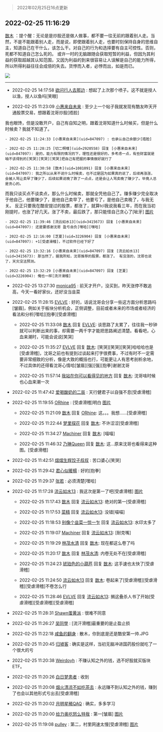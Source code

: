 > 2022年02月25日16点更新
<link rel="stylesheet" href="https://cdn.jsdelivr.net/gh/taotie6/sampleJSON@main/css/photo_show.css">
<meta name="referrer" content="no-referrer" />


 ## 2022-02-25 11:16:29 

 [㪚木](https://www.coolapk.com/feed/33807728?shareKey=Njk2YWYwNDZiNGVmNjIxODU0Njg~) ：提个醒：无论是是炒股还是做人做事，都不要一往无前的跟着别人走。当然，不是不能跟着别人走，而是说，即使跟着别人走，也要时刻保持自身的思维自主，知道自己在干什么，该怎么干。对自己的行为和选择要有自主可控性。否则，死都不知道自己怎么死的。
或许一时的无脑跟随会获取短暂的利益<!--break-->，但因为其利益的获取超越其认知范围，又因为利益的到来很容易让人误解是自己的能力所得，所以所得利益往往会成倍的失去。货悖而入者，必悖而出，如是而已。 

<div class="album">
<img class="img-item" src="http://image.coolapk.com/feed/2019/0412/17/1081091_1555060673_5592@400x225.gif" />
</div>

 ------- 

- 2022-02-25 14:17:58 [欲问行人去那边](uid=826969) : 想起了上次那个喷子。这不就是授人以渔，授人以鱼吗[笑眼] 

- 2022-02-25 11:23:09 [小惠来自未来](uid=847097) : 至少上一个帖子我就发现有酷友昨天开通股票交易，想跟着沈哥炒股[捂脸]

我也眼馋，但是没敢开户，自己有自知之明，跟着沈哥知道什么时候买，但是什么时候卖？我就不知道了。 

    - 2022-02-25 11:24:33 [小惠来自未来](uid=847097) : 也承认自己余额少[捂脸] 

    - 2022-02-25 11:28:25 [切二啊噗](uid=2920558) 回复 [小惠来自未来](uid=847097): 是的，能力有限的情况的下，理性还是很好的，多考虑一点，有些财富就是咱不该得到的[笑哭][笑哭][笑哭]把自己有把握的事情做好就行了 

    - 2022-02-25 11:30:58 [㪚木](uid=1081091) 回复 [小惠来自未来](uid=847097): 我之所以从来不说什么时候卖，也不过是因为如果真的说了，后续再涨涨，会被人骂让卖早了赚少了，后续如果说晚了跌了一点点，还是会让人骂卖晚了赚少了。毕竟人总是贪心的。
而我只谈买点不谈卖点，那么什么时候卖，那就全凭他自己了。赚多赚少完全取决于他自己，他要赚少了，是他自己卖早了，他要亏了<!--break-->，是他自己卖晚了，与我无关。
反正只要我在酷安提过的股票，都涨了，就算tcl我说我看三年，而在我当初刚提时，也涨了好几天。涨了不卖，最后跌了，那只能怪自己贪心了[呲牙] [图片](http://image.coolapk.com/feed/2019/0321/17/1081091_1553161535_7781@351x218.gif)

    - 2022-02-25 11:39:46 [流云如水13](uid=3415673) 回复 [小惠来自未来](uid=847097): 还是要感谢沈哥 盈亏自负[嘿哈][嘿哈] 

    - 2022-02-25 12:16:00 [芝夏](uid=3226904) 回复 [小惠来自未来](uid=847097): +1[受虐滑稽]，不过软件已经下好了 

    - 2022-02-25 13:32:16 [小惠来自未来](uid=847097) 回复 [流云如水13](uid=3415673): 那当然了，据我所知，沈哥推荐的股票，都涨了。 有没涨的，沈哥也说了，天灾没法预测。 

    - 2022-02-25 13:32:29 [小惠来自未来](uid=847097) 回复 [芝夏](uid=3226904): 俺也一样[流汗滑稽] 

- 2022-02-25 13:27:30 [monica95](uid=2439279) : 前天才开户，没买到，昨天涨停不敢追高，今天一看好家伙，还好没当韭菜 

- 2022-02-25 11:28:15 [EVLVE](uid=624501) : 好的，话说沈哥会分享一些这方面分析思路吗[皱眉]，例如关于板块分析机会，正侧调整，目前或者未来的市场或者经济的看法和分析[嘿哈][抱拳][受虐滑稽] 

    - 2022-02-25 11:33:08 [㪚木](uid=1081091) 回复 [EVLVE](uid=624501): 谈思路了太累了，往往我一秒钟就可以判断出来的事，却需要一两千字才能把思路阐述清楚。看看吧，心血来潮时，可能会说说[笑哭] 

    - 2022-02-25 11:35:27 [EVLVE](uid=624501) 回复 [㪚木](uid=1081091): [笑哭][笑哭][笑哭]哈哈哈也是[受虐滑稽]，沈哥之前也有提到过谈起来打字很费事，不过有时不一定需要非常细致的分析，像是大致的概括也行，可能更让人有思考剖析余地，不过具体的还得看沈哥心情哈[皱眉][强][强][抱拳]谢谢沈哥 

    - 2022-02-25 11:57:14 [我站在你可以看得见的地方](uid=1262232) 回复 [㪚木](uid=1081091): 沈哥啥时候也心血来潮一次 

- 2022-02-25 11:47:42 [爱喝酸奶的二辰](uid=3820286) : 天行健君子以自强不息[受虐滑稽] 

- 2022-02-25 11:19:55 [ORhine](uid=3247844) : [受虐滑稽]明白 [图片](http://image.coolapk.com/feed/2022/0225/11/3247844_092708e9_9194_454_825@750x450.jpeg)

    - 2022-02-25 11:21:09 [㪚木](uid=1081091) 回复 [ORhine](uid=3247844): 这。。。我想……[受虐滑稽] 

    - 2022-02-25 11:22:44 [梦里探花](uid=836750) 回复 [㪚木](uid=1081091): 不许涩涩[受虐滑稽] 

    - 2022-02-25 11:34:27 [Machiner](uid=3114536) 回复 [㪚木](uid=1081091): [喵喵] 

    - 2022-02-25 11:46:32 [乃琳Queen](uid=2370903) 回复 [㪚木](uid=1081091): 这…原来沈哥也看得来这种图。[受虐滑稽] 

- 2022-02-25 11:42:51 [熠熠生辉饺子叔叔](uid=2476035) : 苦口婆心[笑哭] 

- 2022-02-25 11:29:42 [君心似暖楊](uid=3303409) : 好的[抱拳] 

- 2022-02-25 11:29:37 [张若](uid=996034) : 必须清楚[嘿哈] 

- 2022-02-25 11:17:28 [流云如水13](uid=3415673) : 我这次是第一了吧[受虐滑稽] [图片](http://image.coolapk.com/feed/2022/0225/11/3415673_37e00cce_9047_3794_345@828x542.jpeg)

    - 2022-02-25 11:17:43 [㪚木](uid=1081091) 回复 [流云如水13](uid=3415673): 绝对的第一[受虐滑稽] 

    - 2022-02-25 11:17:53 [菜精](uid=2075001) 回复 [流云如水13](uid=3415673): 没错[喵喵] 

    - 2022-02-25 11:18:53 [别像个韭菜一惊一乍](uid=824256) 回复 [流云如水13](uid=3415673): 水印太多了 

    - 2022-02-25 11:19:07 [Machiner](uid=3114536) 回复 [流云如水13](uid=3415673): [耐克嘴] 

    - 2022-02-25 11:19:29 [林茂水清](uid=2077614) 回复 [㪚木](uid=1081091): 现在都这么卷了吗 

    - 2022-02-25 11:20:17 [㪚木](uid=1081091) 回复 [林茂水清](uid=2077614): 内卷无处不在[受虐滑稽] 

    - 2022-02-25 11:24:23 [琥珀色的小葫芦](uid=3670859) 回复 [㪚木](uid=1081091): 这手速也太快了[受虐滑稽] 

    - 2022-02-25 11:24:50 [流云如水13](uid=3415673) 回复 [㪚木](uid=1081091): 卷起来了[受虐滑稽][受虐滑稽][受虐滑稽]不卷怎么行 

    - 2022-02-25 11:28:46 [EVLVE](uid=624501) 回复 [流云如水13](uid=3415673): 搁这叠杀人书了开始[受虐滑稽][受虐滑稽][受虐滑稽] 

- 2022-02-25 11:28:31 [Shawn蛋黄派](uid=2642278) : 很难不同意 

- 2022-02-25 11:26:27 [吴同學](uid=1320218) : [流汗滑稽]最重要的是止盈止损 

- 2022-02-25 11:22:18 [咸鱼的翻身](uid=3945270) : 散木，你到底是还是酷安第一帅.JPG 

- 2022-02-25 11:20:45 [归墟客](uid=3287587) : 确实是这样，当初无脑冲进国药股份就吃了一个很大的亏 

- 2022-02-25 11:20:38 [Weirdoyh](uid=832178) : 不赚认知之外的钱，选不好股就买版块ETF。 

- 2022-02-25 11:20:26 [白日梦患者](uid=533502) : 收到 

- 2022-02-25 11:20:08 [烟火清凉不如吃茶去](uid=4279524) : 永远赚不到认知之外的钱，赚到了也会以其他形式亏出去[受虐滑稽] 

- 2022-02-25 11:20:02 [月明星稀QAQ](uid=1984034) : 确实，多多学习 

- 2022-02-25 11:20:00 [给力奥吃怒么特我](uid=3878354) : 第一[皱眉] [图片](http://image.coolapk.com/feed/2022/0225/11/3878354_807fa6df_9199_1977_287@964x1044.jpeg)

- 2022-02-25 11:19:08 [pulley](uid=391132) : 第二，村里网速太慢[受虐滑稽] [图片](http://image.coolapk.com/feed/2022/0223/23/391132_5148e162_1241_9915_530@1140x746.jpeg)

